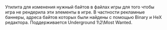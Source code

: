 Утилита для изменения нужный байтов в файлах игры для того чтобы игра не рендерила эти элементы в игре. В частности рекламные баннеры, адреса байтов которых были найдены с помощью Binary и HeX редактора. Поддерживается Underground 1\\2\\Most Wanted.
